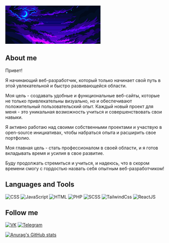 <!-- [![HEADER](https://github.com/NANDRYS/NANDRYS/blob/main/assets/react_red.gif)](https://react.dev/) -->
![HEADER](https://github.com/NANDRYS/NANDRYS/blob/main/assets/night_sky.gif)


## About me

Привет!

Я начинающий веб-разработчик, который только начинает свой путь в этой увлекательной и быстро развивающейся области.

Моя цель - создавать удобные и функциональные веб-сайты, которые не только привлекательны визуально, но и обеспечивают положительный пользовательский опыт. Каждый новый проект для меня - это уникальная возможность учиться и совершенствовать свои навыки.

Я активно работаю над своими собственными проектами и участвую в open-source инициативах, чтобы набраться опыта и расширить свое портфолио.

Моя главная цель - стать профессионалом в своей области, и я готов вкладывать время и усилия в свое развитие.

Буду продолжать стремиться и учиться, и надеюсь, что в скором времени смогу с гордостью назвать себя опытным веб-разработчиком!


## Languages and Tools

![CSS](https://img.shields.io/badge/CSS-1D1616?style=for-the-badge&logo=css&logoColor=80C4E9)
![JavaScript](https://img.shields.io/badge/JavaScript-1D1616?style=for-the-badge&logo=javaScript&logoColor=ECE852)
![HTML](https://img.shields.io/badge/HTML-1D1616?style=for-the-badge&logo=html5&logoColor=FB4141)
![PHP](https://img.shields.io/badge/PHP-1D1616?style=for-the-badge&logo=php&logoColor=500073)
![SCSS](https://img.shields.io/badge/SCSS-1D1616?style=for-the-badge&logo=scss&logoColor=d74a49)
![TailwindCss](https://img.shields.io/badge/Tailwind%20Css-1D1616?style=for-the-badge&logo=tailwindCss&logoColor=3498db)
![ReactJS](https://img.shields.io/badge/React%20JS-1D1616?style=for-the-badge&logo=react&logoColor=C890A7)

## Follow me

[![VK](https://img.shields.io/badge/VK-1D1616?style=for-the-badge&logo=vk&logoColor=476f95)](https://vk.com/anavoytsev)
[![Telegram](https://img.shields.io/badge/Telegram-1D1616?style=for-the-badge&logo=telegram&logoColor=43b0f1)](https://t.me/NANDRYsZ)

[![Anurag's GitHub stats](https://github-readme-stats.vercel.app/api?username=NANDRYS&show_icons=true)](https://github.com/anuraghazra/github-readme-stats)
<!--
**NANDRYS/NANDRYS** is a ✨ _special_ ✨ repository because its `README.md` (this file) appears on your GitHub profile.

Here are some ideas to get you started:

- 🔭 I’m currently working on ...
- 🌱 I’m currently learning ...
- 👯 I’m looking to collaborate on ...
- 🤔 I’m looking for help with ...
- 💬 Ask me about ...
- 📫 How to reach me: ...
- 😄 Pronouns: ...
- ⚡ Fun fact: ...
-->
